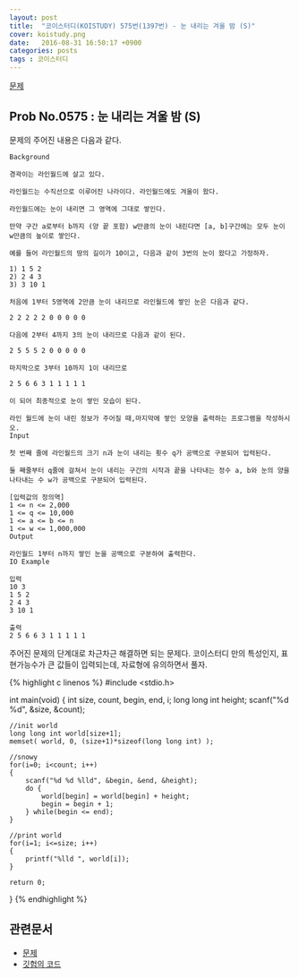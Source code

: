 ```yaml
---
layout: post
title:  "코이스터디(KOISTUDY) 575번(1397번) - 눈 내리는 겨울 밤 (S)"
cover: koistudy.png
date:   2016-08-31 16:50:17 +0900
categories: posts
tags : 코이스터디
---
```


[문제](http://koistudy.net/?mid=prob_page&NO=1397)

## Prob No.0575 : 눈 내리는 겨울 밤 (S)

문제의 주어진 내용은 다음과 같다.

    Background

    경곽이는 라인월드에 살고 있다.

    라인월드는 수직선으로 이루어진 나라이다. 라인월드에도 겨울이 왔다.

    라인월드에는 눈이 내리면 그 영역에 그대로 쌓인다.

    만약 구간 a로부터 b까지 (양 끝 포함) w만큼의 눈이 내린다면 [a, b]구간에는 모두 눈이 w만큼의 높이로 쌓인다.

    예를 들어 라인월드의 땅의 길이가 10이고, 다음과 같이 3번의 눈이 왔다고 가정하자.

    1) 1 5 2
    2) 2 4 3
    3) 3 10 1

    처음에 1부터 5영역에 2만큼 눈이 내리므로 라인월드에 쌓인 눈은 다음과 같다.

    2 2 2 2 2 0 0 0 0 0

    다음에 2부터 4까지 3의 눈이 내리므로 다음과 같이 된다.

    2 5 5 5 2 0 0 0 0 0

    마지막으로 3부터 10까지 1이 내리므로

    2 5 6 6 3 1 1 1 1 1

    이 되어 최종적으로 눈이 쌓인 모습이 된다.

    라인 월드에 눈이 내린 정보가 주어질 때,마지막에 쌓인 모양을 출력하는 프로그램을 작성하시오.
    Input

    첫 번째 줄에 라인월드의 크기 n과 눈이 내리는 횟수 q가 공백으로 구분되어 입력된다.

    둘 째줄부터 q줄에 걸쳐서 눈이 내리는 구간의 시작과 끝을 나타내는 정수 a, b와 눈의 양을 나타내는 수 w가 공백으로 구분되어 입력된다.

    [입력값의 정의역]
    1 <= n <= 2,000
    1 <= q <= 10,000
    1 <= a <= b <= n
    1 <= w <= 1,000,000
    Output

    라인월드 1부터 n까지 쌓인 눈을 공백으로 구분하여 출력한다.
    IO Example

    입력
    10 3
    1 5 2
    2 4 3
    3 10 1

    출력
    2 5 6 6 3 1 1 1 1 1

주어진 문제의 단계대로 차근차근 해결하면 되는 문제다. 코이스터디 만의 특성인지, 표현가능수가 큰 값들이 입력되는데, 자료형에 유의하면서 풀자.

{% highlight c linenos %}
#include <stdio.h>

int main(void)
{
	int size, count, begin, end, i;
	long long int height;
	scanf("%d %d", &size, &count);

	//init world
	long long int world[size+1];
	memset( world, 0, (size+1)*sizeof(long long int) );

	//snowy
	for(i=0; i<count; i++)
	{
		scanf("%d %d %lld", &begin, &end, &height);
		do {
			world[begin] = world[begin] + height;
			begin = begin + 1;
		} while(begin <= end);
	}

	//print world
	for(i=1; i<=size; i++)
	{
		printf("%lld ", world[i]);
	}

	return 0;
}
{% endhighlight %}

## 관련문서

- [문제](http://koistudy.net/?mid=prob_page&NO=1397)
- [깃헙의 코드](https://github.com/NugiSquare/C_Study/blob/master/koistudy/no1397.c)
